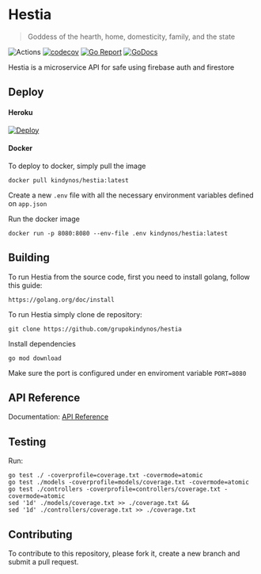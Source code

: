 # Hestia
> Goddess of the hearth, home, domesticity, family, and the state

![Actions](https://github.com/grupokindynos/hestia/workflows/Hestia/badge.svg)
[![codecov](https://codecov.io/gh/grupokindynos/hestia/branch/master/graph/badge.svg)](https://codecov.io/gh/grupokindynos/hestia)
[![Go Report](https://goreportcard.com/badge/github.com/grupokindynos/hestia)](https://goreportcard.com/report/github.com/grupokindynos/hestia) 
[![GoDocs](https://godoc.org/github.com/grupokindynos/hestia?status.svg)](http://godoc.org/github.com/grupokindynos/hestia)

Hestia is a microservice API for safe using firebase auth and firestore

## Deploy

#### Heroku

[![Deploy](https://www.herokucdn.com/deploy/button.svg)](https://heroku.com/deploy?template=https://github.com/grupokindynos/hestia)

#### Docker

To deploy to docker, simply pull the image
```
docker pull kindynos/hestia:latest
```
Create a new `.env` file with all the necessary environment variables defined on `app.json`

Run the docker image
```
docker run -p 8080:8080 --env-file .env kindynos/hestia:latest 
```

## Building

To run Hestia from the source code, first you need to install golang, follow this guide:
```
https://golang.org/doc/install
```

To run Hestia simply clone de repository:

```
git clone https://github.com/grupokindynos/hestia 
```

Install dependencies
```
go mod download
```

Make sure the port is configured under en enviroment variable `PORT=8080`


## API Reference

Documentation: [API Reference](https://documenter.getpostman.com/view/4345063/SVfUsSTD?version=latest)

## Testing

Run:
```
go test ./ -coverprofile=coverage.txt -covermode=atomic
go test ./models -coverprofile=models/coverage.txt -covermode=atomic
go test ./controllers -coverprofile=controllers/coverage.txt -covermode=atomic
sed '1d' ./models/coverage.txt >> ./coverage.txt &&
sed '1d' ./controllers/coverage.txt >> ./coverage.txt
```

## Contributing

To contribute to this repository, please fork it, create a new branch and submit a pull request.
